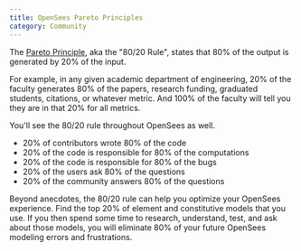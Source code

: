 ```yaml
---
title: OpenSees Pareto Principles
category: Community
---
```


The [Pareto Principle](https://en.wikipedia.org/wiki/Pareto_principle), aka the "80/20 Rule", states that 80% of the output is generated by 20% of the input.

For example, in any given academic department of engineering, 20% of the faculty generates 80% of the papers, research funding, graduated students, citations, or whatever metric. And 100% of the faculty will tell you they are in that 20% for all metrics.

You'll see the 80/20 rule throughout OpenSees as well.

+ 20% of contributors wrote 80% of the code
+ 20% of the code is responsible for 80% of the computations
+ 20% of the code is responsible for 80% of the bugs
+ 20% of the users ask 80% of the questions
+ 20% of the community answers 80% of the questions

Beyond anecdotes, the 80/20 rule can help you optimize your OpenSees experience. Find the top 20% of element and constitutive models that you use. If you then spend some time to research, understand, test, and ask about those models, you will eliminate 80% of your future OpenSees modeling errors and frustrations.
